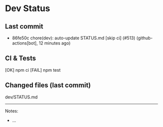 # Dev Status

## Last commit
- 86fe50c chore(dev): auto-update STATUS.md [skip ci] (#513) (github-actions[bot], 12 minutes ago)
## CI & Tests
[OK] npm ci
[FAIL] npm test

## Changed files (last commit)
dev/STATUS.md

---
Notes:
- ...
